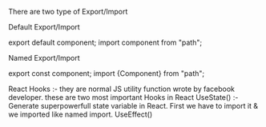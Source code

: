 There are two type of Export/Import

Default Export/Import

export default component;
import component from "path";

Named Export/Import

export const component;
import {Component} from "path";


React Hooks :- they are normal JS utility function wrote by facebook developer.
these are two most important Hooks in React
 UseState() :- Generate superpowerfull state variable in React. First we have to import it & we imported like named import.
 UseEffect()